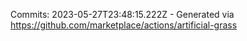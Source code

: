 Commits: 2023-05-27T23:48:15.222Z - Generated via https://github.com/marketplace/actions/artificial-grass
<br>

